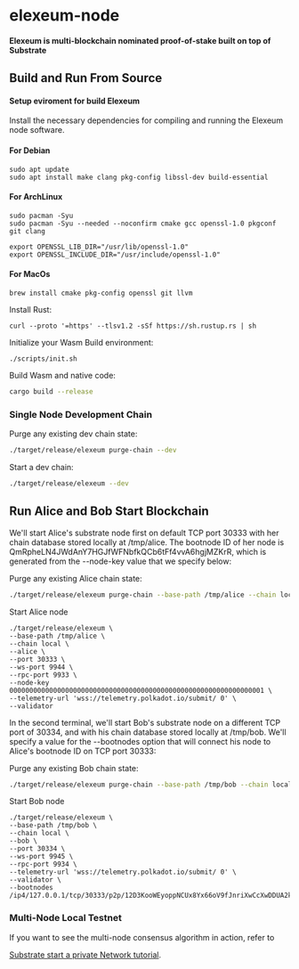 # elexeum-node

#### Elexeum is multi-blockchain nominated proof-of-stake built on top of Substrate 

## Build and Run From Source 

#### Setup eviroment for build Elexeum
Install the necessary dependencies for compiling and running the Elexeum node software.
#### For Debian
```
sudo apt update
sudo apt install make clang pkg-config libssl-dev build-essential
```

#### For ArchLinux
```
sudo pacman -Syu
sudo pacman -Syu --needed --noconfirm cmake gcc openssl-1.0 pkgconf git clang

export OPENSSL_LIB_DIR="/usr/lib/openssl-1.0"
export OPENSSL_INCLUDE_DIR="/usr/include/openssl-1.0"
```

#### For MacOs
```
brew install cmake pkg-config openssl git llvm
```

Install Rust:

```
curl --proto '=https' --tlsv1.2 -sSf https://sh.rustup.rs | sh
```

Initialize your Wasm Build environment:
```
./scripts/init.sh
```

Build Wasm and native code:
```bash
cargo build --release
```

### Single Node Development Chain
Purge any existing dev chain state:

```bash
./target/release/elexeum purge-chain --dev
```

Start a dev chain:
```bash
./target/release/elexeum --dev
```

## Run Alice and Bob Start Blockchain

We'll start Alice's substrate node first on default TCP port 30333 with her chain database stored locally at /tmp/alice. The bootnode ID of her node is QmRpheLN4JWdAnY7HGJfWFNbfkQCb6tFf4vvA6hgjMZKrR, which is generated from the --node-key value that we specify below:

Purge any existing Alice chain state:

```bash
./target/release/elexeum purge-chain --base-path /tmp/alice --chain local
```

Start Alice node
```
./target/release/elexeum \
--base-path /tmp/alice \
--chain local \
--alice \
--port 30333 \
--ws-port 9944 \
--rpc-port 9933 \
--node-key 0000000000000000000000000000000000000000000000000000000000000001 \
--telemetry-url 'wss://telemetry.polkadot.io/submit/ 0' \
--validator
```

In the second terminal, we'll start Bob's substrate node on a different TCP port of 30334, and with his chain database stored locally at /tmp/bob. We'll specify a value for the --bootnodes option that will connect his node to Alice's bootnode ID on TCP port 30333:

Purge any existing Bob chain state:

```bash
./target/release/elexeum purge-chain --base-path /tmp/bob --chain local
```

Start Bob node
```
./target/release/elexeum \
--base-path /tmp/bob \
--chain local \
--bob \
--port 30334 \
--ws-port 9945 \
--rpc-port 9934 \
--telemetry-url 'wss://telemetry.polkadot.io/submit/ 0' \
--validator \
--bootnodes /ip4/127.0.0.1/tcp/30333/p2p/12D3KooWEyoppNCUx8Yx66oV9fJnriXwCcXwDDUA2kj6vnc6iDEp
```
### Multi-Node Local Testnet

If you want to see the multi-node consensus algorithm in action, refer to

[Substrate start a private Network tutorial](https://substrate.dev/docs/en/tutorials/start-a-private-network/).
